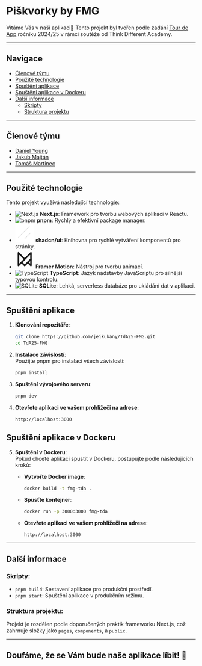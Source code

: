 # Piškvorky by FMG
Vítáme Vás v naší aplikaci👋
Tento projekt byl tvořen podle zadání [Tour de App](https://tourde.app/zadani) ročníku 2024/25 v rámci soutěže od Think Different Academy.

---

## Navigace

- [Členové týmu](#členové-týmu)
- [Použité technologie](#použité-technologie)
- [Spuštění aplikace](#spuštění-aplikace)
- [Spuštění aplikace v Dockeru](#spuštění-aplikace-v-dockeru)
- [Další informace](#další-informace)
  - [Skripty](#skripty)
  - [Struktura projektu](#struktura-projektu)

---

## Členové týmu
- [Daniel Young](https://github.com/jejkukany)
- [Jakub Majtán](https://github.com/xjakuub1)
- [Tomáš Martinec](https://github.com/fakeyn)

---

## Použité technologie
Tento projekt využívá následující technologie:
- ![Next.js](https://skillicons.dev/icons?i=nextjs) **Next.js**: Framework pro tvorbu webových aplikací v Reactu.
- ![pnpm](https://skillicons.dev/icons?i=pnpm) **pnpm**: Rychlý a efektivní package manager.
- <img src="/public/shadcn-ui.svg" width="50" height="50" alt="shadcn/ui Logo" /> **shadcn/ui**: Knihovna pro rychlé vytváření komponentů pro stránky.
- <svg  xmlns="http://www.w3.org/2000/svg"  width="50"  height="50"  viewBox="0 0 24 24"  fill="none"  stroke="currentColor"  stroke-width="2"  stroke-linecap="round"  stroke-linejoin="round"  class="icon icon-tabler icons-tabler-outline icon-tabler-brand-framer-motion"><path stroke="none" d="M0 0h24v24H0z" fill="none"/><path d="M12 12l-8 -8v16l16 -16v16l-4 -4" /><path d="M20 12l-8 8l-4 -4" /></svg> **Framer Motion**: Nástroj pro tvorbu animací.
- ![TypeScript](https://skillicons.dev/icons?i=ts) **TypeScript**: Jazyk nadstavby JavaScriptu pro silnější typovou kontrolu.
- ![SQLite](https://skillicons.dev/icons?i=sqlite) **SQLite**: Lehká, serverless databáze pro ukládání dat v aplikaci.

---

## Spuštění aplikace

1. **Klonování repozitáře**:
   ```bash
   git clone https://github.com/jejkukany/TdA25-FMG.git
   cd TdA25-FMG
   ```

2. **Instalace závislostí**:  
   Použijte pnpm pro instalaci všech závislostí:
   ```bash
   pnpm install
   ```

3. **Spuštění vývojového serveru**:
   ```bash
   pnpm dev
   ```

4. **Otevřete aplikaci ve vašem prohlížeči na adrese**:
   ```
   http://localhost:3000
   ```

## Spuštění aplikace v Dockeru

5. **Spuštění v Dockeru**:  
   Pokud chcete aplikaci spustit v Dockeru, postupujte podle následujících kroků:
   
   - **Vytvořte Docker image**:
     ```bash
     docker build -t fmg-tda .
     ```
   
   - **Spusťte kontejner**:
     ```bash
     docker run -p 3000:3000 fmg-tda
     ```

   - **Otevřete aplikaci ve vašem prohlížeči na adrese**:
     ```
     http://localhost:3000
     ```

---

## Další informace

### Skripty:
- `pnpm build`: Sestavení aplikace pro produkční prostředí.
- `pnpm start`: Spuštění aplikace v produkčním režimu.

### Struktura projektu:  
Projekt je rozdělen podle doporučených praktik frameworku Next.js, což zahrnuje složky jako `pages`, `components`, a `public`.

---
## Doufáme, že se Vám bude naše aplikace líbit! 🎉